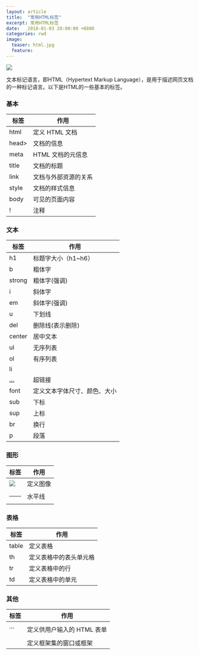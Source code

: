```yaml
---
layout: article
title:  "常用HTML标签"
excerpt: 常用HTML标签
date:   2018-01-03 20:00:00 +0800
categories: rwd
image: 
  teaser: html.jpg
  feature: 
---
```

<img src="https://chenie233.github.io/images/html.jpg">

文本标记语言，即HTML（Hypertext Markup Language），是用于描述网页文档的一种标记语言。以下是HTML的一些基本的标签。

### 基本

| 标签 | 作用
| --- |---
| html |  定义 HTML 文档
| head>| 文档的信息
| meta |  HTML 文档的元信息
| title | 文档的标题
| link  | 文档与外部资源的关系
| style |   文档的样式信息
| body |  可见的页面内容
| ! | 注释


### 文本

|   标签      | 作用
| --- |---
| h1 |  标题字大小（h1~h6）
| b  | 粗体字
| strong |  粗体字(强调) 
| i | 斜体字
| em | 斜体字(强调)
| u |  下划线
| del | 删除线(表示删除)
| center | 居中文本
| ul  | 无序列表
| ol |  有序列表
| li | 
| <a href=”…”>…</a> | 超链接
| font |  定义文本字体尺寸、颜色、大小
| sub  | 下标
| sup |  上标 
| br | 换行
| p | 段落

### 图形

|   标签      | 作用
| --- |---
| <img src=”…”> |  定义图像
| <hr>  | 水平线

### 表格
|标签 | 作用
| --- | ---
| table |   定义表格 
| th | 定义表格中的表头单元格
| tr | 定义表格中的行
| td|  定义表格中的单元

### 其他
|   标签      | 作用
| --- |---
| <form>…</form> | 定义供用户输入的 HTML 表单
| <frame> | 定义框架集的窗口或框架
